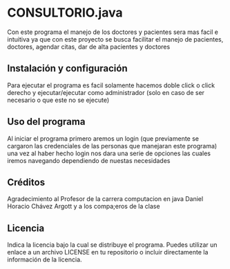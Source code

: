 # CONSULTORIO.java

Con este programa el manejo de los doctores y pacientes sera mas facil e intuitiva ya que con este proyecto se busca facilitar el manejo de pacientes, doctores, agendar citas, dar de alta pacientes y doctores

## Instalación y configuración

Para ejecutar el programa es facil solamente hacemos doble click o click derecho y ejecutar/ejecutar como administrador (solo en caso de ser necesario o que este no se ejecute)

## Uso del programa

Al iniciar el programa primero aremos un login (que previamente se cargaron las credenciales de las personas que manejaran este programa) una vez al haber hecho login nos dara una serie de opciones las cuales iremos navegando dependiendo de nuestas necesidades 

## Créditos

Agradecimiento al Profesor de la carrera computacion en java Daniel Horacio Chávez Argott y a los compa;eros de la clase 

## Licencia

Indica la licencia bajo la cual se distribuye el programa. Puedes utilizar un enlace a un archivo LICENSE en tu repositorio o incluir directamente la información de la licencia.

